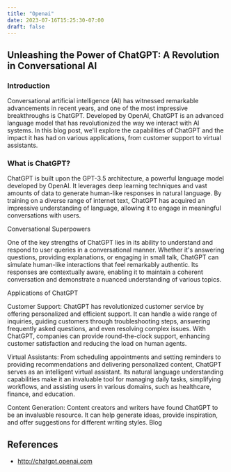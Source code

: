 ```yaml
---
title: "Openai"
date: 2023-07-16T15:25:30-07:00
draft: false
---
```

## Unleashing the Power of ChatGPT: A Revolution in Conversational AI

### Introduction

Conversational artificial intelligence (AI) has witnessed remarkable advancements in recent years, and one of the most impressive breakthroughs is ChatGPT. Developed by OpenAI, ChatGPT is an advanced language model that has revolutionized the way we interact with AI systems. In this blog post, we'll explore the capabilities of ChatGPT and the impact it has had on various applications, from customer support to virtual assistants.

### What is ChatGPT?

ChatGPT is built upon the GPT-3.5 architecture, a powerful language model developed by OpenAI. It leverages deep learning techniques and vast amounts of data to generate human-like responses in natural language. By training on a diverse range of internet text, ChatGPT has acquired an impressive understanding of language, allowing it to engage in meaningful conversations with users.

Conversational Superpowers

One of the key strengths of ChatGPT lies in its ability to understand and respond to user queries in a conversational manner. Whether it's answering questions, providing explanations, or engaging in small talk, ChatGPT can simulate human-like interactions that feel remarkably authentic. Its responses are contextually aware, enabling it to maintain a coherent conversation and demonstrate a nuanced understanding of various topics.

Applications of ChatGPT

Customer Support: ChatGPT has revolutionized customer service by offering personalized and efficient support. It can handle a wide range of inquiries, guiding customers through troubleshooting steps, answering frequently asked questions, and even resolving complex issues. With ChatGPT, companies can provide round-the-clock support, enhancing customer satisfaction and reducing the load on human agents.

Virtual Assistants: From scheduling appointments and setting reminders to providing recommendations and delivering personalized content, ChatGPT serves as an intelligent virtual assistant. Its natural language understanding capabilities make it an invaluable tool for managing daily tasks, simplifying workflows, and assisting users in various domains, such as healthcare, finance, and education.

Content Generation: Content creators and writers have found ChatGPT to be an invaluable resource. It can help generate ideas, provide inspiration, and offer suggestions for different writing styles. Blog

## References

- http://chatgpt.openai.com




